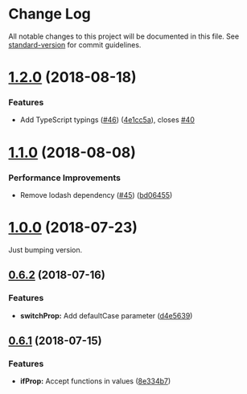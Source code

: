 # Change Log

All notable changes to this project will be documented in this file. See [standard-version](https://github.com/conventional-changelog/standard-version) for commit guidelines.

<a name="1.2.0"></a>
# [1.2.0](https://github.com/diegohaz/styled-tools/compare/v1.1.0...v1.2.0) (2018-08-18)


### Features

* Add TypeScript typings ([#46](https://github.com/diegohaz/styled-tools/issues/46)) ([4e1cc5a](https://github.com/diegohaz/styled-tools/commit/4e1cc5a)), closes [#40](https://github.com/diegohaz/styled-tools/issues/40)



<a name="1.1.0"></a>
# [1.1.0](https://github.com/diegohaz/styled-tools/compare/v1.0.0...v1.1.0) (2018-08-08)


### Performance Improvements

* Remove lodash dependency ([#45](https://github.com/diegohaz/styled-tools/issues/45)) ([bd06455](https://github.com/diegohaz/styled-tools/commit/bd06455))



<a name="1.0.0"></a>
# [1.0.0](https://github.com/diegohaz/styled-tools/compare/v0.6.2...v1.0.0) (2018-07-23)

Just bumping version.



<a name="0.6.2"></a>
## [0.6.2](https://github.com/diegohaz/styled-tools/compare/v0.6.1...v0.6.2) (2018-07-16)


### Features

* **switchProp:** Add defaultCase parameter ([d4e5639](https://github.com/diegohaz/styled-tools/commit/d4e5639))



<a name="0.6.1"></a>
## [0.6.1](https://github.com/diegohaz/styled-tools/compare/v0.6.0...v0.6.1) (2018-07-15)


### Features

* **ifProp:** Accept functions in values ([8e334b7](https://github.com/diegohaz/styled-tools/commit/8e334b7))
